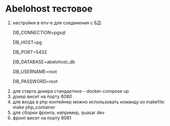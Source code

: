 <h1>Abelohost тестовое</h1>
<p>
    <ol>
        <li>настройки в env-е для соединения с БД:
            <p>DB_CONNECTION=pgsql</p>
            <p>DB_HOST=pg</p>
            <p>DB_PORT=5432</p>
            <p>DB_DATABASE=abelohost_db</p>
            <p>DB_USERNAME=root</p>
            <p>DB_PASSWORD=root</p>
        </li>
        <li>для старта докера стандартное - docker-compose up</li>
        <li>докер висит на порту 8080</li>
        <li>для входа в php контейнер можно использовать команду из makefile: make php_container</li>
        <li>для сборки фронта, например, quasar dev</li>
        <li>фронт висит на порту 8081</li>
    </ol>
    